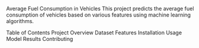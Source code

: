 Average Fuel Consumption in Vehicles
This project predicts the average fuel consumption of vehicles based on various features using machine learning algorithms.

Table of Contents
Project Overview
Dataset
Features
Installation
Usage
Model
Results
Contributing
